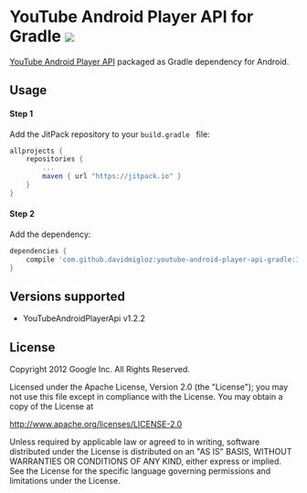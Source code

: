 # YouTube Android Player API for Gradle [![](https://jitpack.io/v/davidmigloz/youtube-android-player-api-gradle.svg)](https://jitpack.io/#davidmigloz/youtube-android-player-api-gradle)

[YouTube Android Player API](https://developers.google.com/youtube/android/player/) packaged as Gradle dependency for Android.

## Usage

#### Step 1

Add the JitPack repository to your `build.gradle ` file:

```gradle
allprojects {
	repositories {
		...
		maven { url "https://jitpack.io" }
	}
}
```

#### Step 2

Add the dependency:

```gradle
dependencies {
	compile 'com.github.davidmigloz:youtube-android-player-api-gradle:1.2.2'
}
```

## Versions supported

- YouTubeAndroidPlayerApi v1.2.2

## License

Copyright 2012 Google Inc. All Rights Reserved.

Licensed under the Apache License, Version 2.0 (the "License"); you may not use this file except in compliance with the License. You may obtain a copy of the License at

http://www.apache.org/licenses/LICENSE-2.0

Unless required by applicable law or agreed to in writing, software distributed under the License is distributed on an "AS IS" BASIS, WITHOUT WARRANTIES OR CONDITIONS OF ANY KIND, either express or implied. See the License for the specific language governing permissions and limitations under the License.
